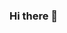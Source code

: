 ### Hi there 👋

<!--
**Enten-Fanger/Enten-Fanger** is a ✨ _special_ ✨ repository because its `README.md` (this file) appears on your GitHub profile.

Here are some ideas to get you started:

- 🔭 I’m currently working on ...
- 🌱 I’m currently learning ...
- 👯 I’m looking to collaborate on ...
- 🤔 I’m looking for help with ...
- 💬 Ask me about:im not good in github
- 📫 How to reach me: ...
- 😄 Pronouns: ...
- ⚡ Fun fact: ...
-->
